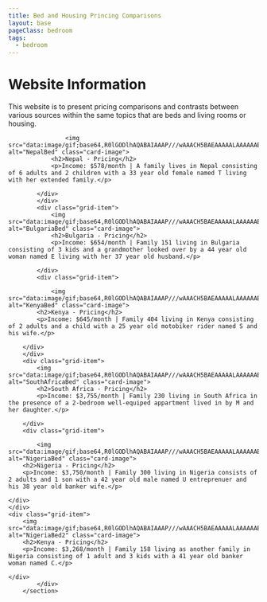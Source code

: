 ```yaml
---
title: Bed and Housing Princing Comparisons
layout: base
pageClass: bedroom
tags:
  - bedroom
---
```

<h1>
            Website Information
        </h1>
        <p>
            This website is to present pricing comparisons and contrasts between various sources within the same topics that are beds and living rooms or housing.
        </p>
        <section class="grid-container">
            <div class="card">
                <div class="grid-item">
                
                    <img src="data:image/gif;base64,R0lGODlhAQABAIAAAP///wAAACH5BAEAAAAALAAAAAABAAEAAAICRAEAOw==" alt="NepalBed" class="card-image">
                <h2>Nepal - Pricing</h2>
                <p>Income: $578/month | A family lives in Nepal consisting of 6 adults and 2 children with a 33 year old female named T living with her extended family.</p>
                
            </div>
            </div>
            <div class="grid-item">
                <img src="data:image/gif;base64,R0lGODlhAQABAIAAAP///wAAACH5BAEAAAAALAAAAAABAAEAAAICRAEAOw==" alt="BulgariaBed" class="card-image">
                <h2>Bulgaria - Pricing</h2>
                <p>Income: $654/month | Family 151 living in Bulgaria consisting of 3 kids and a grandmother looked over by a 44 year old woman named E living with her 37 year old husband.</p>
                
            </div>
            <div class="grid-item">
                
                <img src="data:image/gif;base64,R0lGODlhAQABAIAAAP///wAAACH5BAEAAAAALAAAAAABAAEAAAICRAEAOw==" alt="KenyaBed" class="card-image">
            <h2>Kenya - Pricing</h2>
            <p>Income: $645/month | Family 404 living in Kenya consisting of 2 adults and a child with a 25 year old motobiker rider named S and his wife.</p>
            
        </div>
        </div>
        <div class="grid-item">
            <img src="data:image/gif;base64,R0lGODlhAQABAIAAAP///wAAACH5BAEAAAAALAAAAAABAAEAAAICRAEAOw==" alt="SouthAfricaBed" class="card-image">
            <h2>South Africa - Pricing</h2>
            <p>Income: $3,755/month | Family 230 living in South Africa in the presence of a 2-bedroom well-equiped appartment lived in by M and her daughter.</p>
            
        </div>
        <div class="grid-item">
                
            <img src="data:image/gif;base64,R0lGODlhAQABAIAAAP///wAAACH5BAEAAAAALAAAAAABAAEAAAICRAEAOw==" alt="NigeriaBed" class="card-image">
        <h2>Nigeria - Pricing</h2>
        <p>Income: $3,750/month | Family 300 living in Nigeria consists of 2 adults and 1 son with a 42 year old male named U entreprenuer and his 38 year old banker wife.</p>
        
    </div>
    </div>
    <div class="grid-item">
        <img src="data:image/gif;base64,R0lGODlhAQABAIAAAP///wAAACH5BAEAAAAALAAAAAABAAEAAAICRAEAOw==" alt="NigeriaBed2" class="card-image">
        <h2>Kenya - Pricing</h2>
        <p>Income: $3,268/month | Family 158 living as another family in Nigeria consisting of 1 adult and 3 kids with a 41 year old banker woman named C.</p>
        
    </div>
            </div>
        </section>